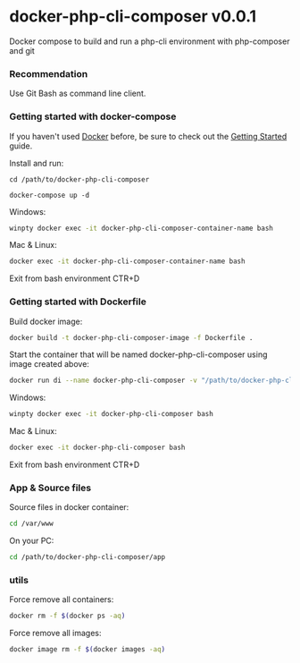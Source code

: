 # docker-php-cli-composer v0.0.1

Docker compose to build and run a php-cli environment with php-composer and git

### Recommendation

Use Git Bash as command line client.

### Getting started with docker-compose

If you haven't used [Docker](https://www.docker.com) before, be sure to check out the [Getting Started](https://www.docker.com/get-started) guide.

Install and run:

```shell
cd /path/to/docker-php-cli-composer
```
```shell
docker-compose up -d
```

Windows:
```sh
winpty docker exec -it docker-php-cli-composer-container-name bash
```

Mac & Linux:
```sh
docker exec -it docker-php-cli-composer-container-name bash
```
Exit from bash environment CTR+D

### Getting started with Dockerfile

Build docker image:
```sh
docker build -t docker-php-cli-composer-image -f Dockerfile .
```

Start the container that will be named docker-php-cli-composer using image created above:
```sh
docker run di --name docker-php-cli-composer -v "/path/to/docker-php-cli-composer/app":/var/www docker-php-cli-composer-image
```

Windows:
```sh
winpty docker exec -it docker-php-cli-composer bash
```

Mac & Linux:
```sh
docker exec -it docker-php-cli-composer bash
```
Exit from bash environment CTR+D

### App & Source files

Source files in docker container:
```sh
cd /var/www
```
On your PC:
```sh
cd /path/to/docker-php-cli-composer/app
```

### utils

Force remove all containers:
```sh
docker rm -f $(docker ps -aq)
```

Force remove all images:
```sh
docker image rm -f $(docker images -aq)
```
